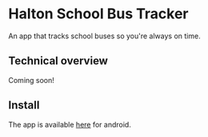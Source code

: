 # Halton School Bus Tracker

An app that tracks school buses so you&#x27;re always on time.

## Technical overview
Coming soon!

## Install
The app is available [here](https://play.google.com/store/apps/details?id=io.github.scarger.bus.bustrackerapp) for android.

